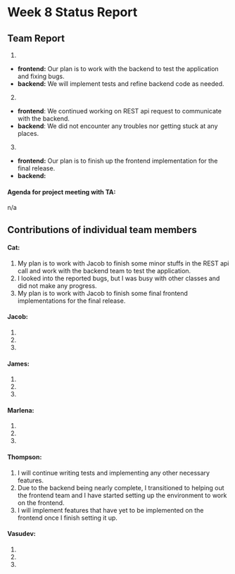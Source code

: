# Week 8 Status Report

## Team Report

1. 
- **frontend:** Our plan is to work with the backend to test the application and fixing bugs.
- **backend:** We will implement tests and refine backend code as needed.

2. 
- **frontend**: We continued working on REST api request to communicate with the backend.
- **backend**: 
We did not encounter any troubles nor getting stuck at any places.

3. 
- **frontend:** Our plan is to finish up the frontend implementation for the final release.
- **backend:** 

#### Agenda for project meeting with TA:
n/a



## Contributions of individual team members


#### Cat:
1. My plan is to work with Jacob to finish some minor stuffs in the REST api call and work with the backend team to test the application.
2. I looked into the reported bugs, but I was busy with other classes and did not make any progress.
3. My plan is to work with Jacob to finish some final frontend implementations for the final release.


#### Jacob:
1. 
2. 
3. 

#### James:
1. 
2. 
3. 

#### Marlena:
1. 
2. 
3. 

#### Thompson:
1. I will continue writing tests and implementing any other necessary features.
2. Due to the backend being nearly complete, I transitioned to helping out the frontend team and I have started setting up the environment to work on the frontend.
3. I will implement features that have yet to be implemented on the frontend once I finish setting it up.


#### Vasudev:
1. 
2. 
3. 
